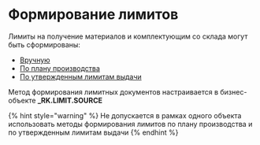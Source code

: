 # Формирование лимитов

Лимиты на получение материалов и комплектующим со склада могут быть сформированы:

* [Вручную ](formirovanie-limitov-vruchnuyu.md)
* [По плану производства](limit-vydachi-v-proizvodstvo.md)
* [По утвержденным лимитам выдачи](formirovanie-limitov-po-normam.md)

Метод формирования лимитных документов настраивается в бизнес-объекте **\_RK.LIMIT.SOURCE**

{% hint style="warning" %}
Не допускается в рамках одного объекта использовать методы формирования лимитов по плану производства и по утвержденным лимитам выдачи
{% endhint %}



##
